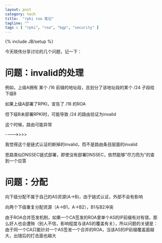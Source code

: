 ```yaml
---
layout: post
category: tech
title:  "rpki roa 笔记"
tagline: ""
tags : [ "rpki", "roa", "bgp", "security" ] 
---
```

{% include JB/setup %}

今天晓伟分享讨论的几个问题，记一下：

# 问题：invalid的处理

例如，上级A拥有 某个 /16 前缀的地址段，且划分了该地址段的某个 /24 子段给下级B

如果上级A部署了RPKI，宣告了 /16 的ROA

但下级B未部署RPKI时，可能导致 /24 的路由验证为invalid

这个时候，路由可能异常

---->>>>

我觉得这个是链式认证的断掉的invalid，而不是路由条目层面的invalid

思路类似DNSSEC链式部署，即使没有部署DNSSEC，依然能够"尽力而为"的查到一个应答

# 问题：分配

向下级分配不属于自己的AS资源(A->B)，由于链式认证，外部不会有影响

向两个下级重复分配资源（A->B1，A->B2），B1与B2冲突

由于ROA合并签发机制，如果一个CA签发的ROA里单个AS的IP前缀有对有错，那么好人也会遭殃（别人不信，影响程度与该AS的覆盖有关），所以问题的关键是：由于同一个CA只能针对一个AS签发一个合并的ROA，当该AS的IP前缀覆盖面越大，出错后的打击面也越大
